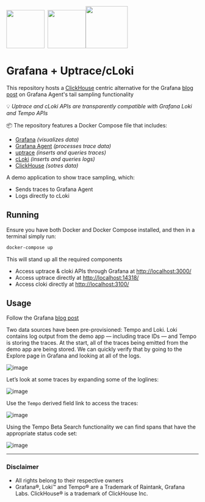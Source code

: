 <img src="https://docs.checkmk.com/latest/images/grafana_logo.png" height=100>&nbsp;&nbsp;<img src="https://user-images.githubusercontent.com/1423657/168049484-fa30a5e5-c9fc-41e1-a347-9c0e71e2c5a6.png" height=100><img src="https://user-images.githubusercontent.com/1423657/168049396-54f232d0-ba68-4b05-81bb-b086e3933394.png" height=110>




# Grafana + Uptrace/cLoki
This repository hosts a [ClickHouse](https://clickhouse.com) centric alternative for the Grafana [blog post](https://grafana.com/blog/2022/05/11/an-introduction-to-trace-sampling-with-grafana-tempo-and-grafana-agent/?mdm=social&utm_source=li&utm_medium=social) on Grafana Agent's tail sampling functionality

💡 _Uptrace and cLoki APIs are transparently compatible with Grafana Loki and Tempo APIs_ 

📦 The repository features a Docker Compose file that includes:

- [Grafana](https://grafana.com/) _(visualizes data)_
- [Grafana Agent](https://grafana.com/docs/agent/latest/configuration/?src=li&mdm=social) _(processes trace data)_
- [uptrace](https://uptrace.dev) _(inserts and queries traces)_
- [cLoki](https://cloki.org) _(inserts and queries logs)_
- [ClickHouse](https://clickhouse.com) _(sotres data)_

A demo application to show trace sampling, which:
- Sends traces to Grafana Agent
- Logs directly to cLoki


## Running

Ensure you have both Docker and Docker Compose installed, and then in a terminal simply run:
```bash
docker-compose up
```
This will stand up all the required components

- Access uptrace & cloki APIs through Grafana at [http://localhost:3000/](http://localhost:3000/)
- Access uptrace directly at [http://localhost:14318/](http://localhost:14318/)
- Access cloki directly at [http://localhost:3100/](http://localhost:14318/)

## Usage

Follow the Grafana [blog post](https://grafana.com/blog/2022/05/11/an-introduction-to-trace-sampling-with-grafana-tempo-and-grafana-agent/?mdm=social&utm_source=li&utm_medium=social)

Two data sources have been pre-provisioned: Tempo and Loki. Loki contains log output from the demo app — including trace IDs — and Tempo is storing the traces. At the start, all of the traces being emitted from the demo app are being stored. We can quickly verify that by going to the Explore page in Grafana and looking at all of the logs.

![image](https://user-images.githubusercontent.com/1423657/168691275-3039fb8e-4d4c-48b0-a9b8-0baaf84f8f69.png)

Let’s look at some traces by expanding some of the loglines:

![image](https://user-images.githubusercontent.com/1423657/168691286-2dde09da-6c25-42de-b680-3fb7e77280d8.png)

Use the `Tempo` derived field link to access the traces:

![image](https://user-images.githubusercontent.com/1423657/168691293-2b45f9ad-7424-4351-9d02-5bbb885324d2.png)

Using the Tempo Beta Search functionality we can find spans that have the appropriate status code set:

![image](https://user-images.githubusercontent.com/1423657/168690283-b0912a90-7503-4b4f-9ac7-e6b76c1460d1.png)

------------

### Disclaimer

- All rights belong to their respective owners
- Grafana®, Loki™ and Tempo® are a Trademark of Raintank, Grafana Labs. ClickHouse® is a trademark of ClickHouse Inc.
